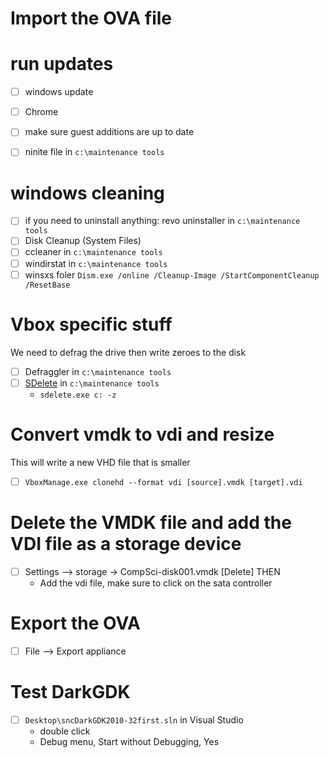 # Import the OVA file

# run updates
- [ ] windows update
- [ ] Chrome
- [ ] make sure guest additions are up to date
- [ ] ninite file in `c:\maintenance tools`


# windows cleaning
- [ ] if you need to uninstall anything: revo uninstaller in `c:\maintenance tools`
- [ ] Disk Cleanup (System Files)
- [ ] ccleaner in `c:\maintenance tools`
- [ ] windirstat in `c:\maintenance tools`
- [ ] winsxs foler `Dism.exe /online /Cleanup-Image /StartComponentCleanup /ResetBase`

# Vbox specific stuff
We need to defrag the drive then write zeroes to the disk
- [ ] Defraggler in `c:\maintenance tools`
- [ ] [SDelete](https://technet.microsoft.com/en-us/sysinternals/bb897443.aspx) in `c:\maintenance tools`
  - `sdelete.exe c: -z`

# Convert vmdk to vdi and resize
This will write a new VHD file that is smaller
- [ ] `VboxManage.exe clonehd --format vdi [source].vmdk [target].vdi`

# Delete the VMDK file and add the VDI file as a storage device
- [ ] Settings --> storage -> CompSci-disk001.vmdk [Delete] THEN
   - Add the vdi file, make sure to click on the sata controller

# Export the OVA
- [ ] File --> Export appliance

# Test DarkGDK
- [ ] `Desktop\sncDarkGDK2010-32first.sln` in Visual Studio
   - double click
   - Debug menu, Start without Debugging, Yes